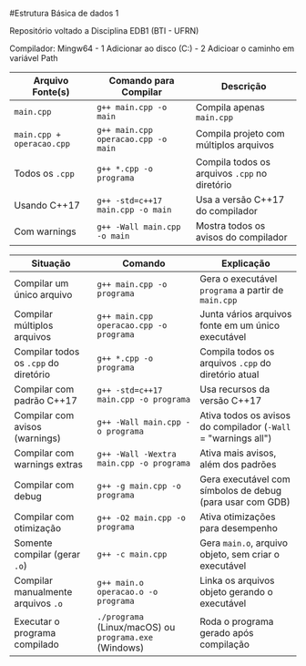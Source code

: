 #Estrutura Básica de dados 1

Repositório voltado a Disciplina EDB1 (BTI - UFRN)

Compilador: Mingw64 - 1 Adicionar ao disco (C:) - 2 Adicioar o caminho em variável Path

| Arquivo Fonte(s)          | Comando para Compilar               | Descrição                                     |
| ------------------------- | ----------------------------------- | --------------------------------------------- |
| `main.cpp`                | `g++ main.cpp -o main`              | Compila apenas `main.cpp`                     |
| `main.cpp + operacao.cpp` | `g++ main.cpp operacao.cpp -o main` | Compila projeto com múltiplos arquivos        |
| Todos os `.cpp`           | `g++ *.cpp -o programa`             | Compila todos os arquivos `.cpp` no diretório |
| Usando C++17              | `g++ -std=c++17 main.cpp -o main`   | Usa a versão C++17 do compilador              |
| Com warnings              | `g++ -Wall main.cpp -o main`        | Mostra todos os avisos do compilador          |


| Situação                                    | Comando                                                     | Explicação                                                                 |
|---------------------------------------------|-------------------------------------------------------------|----------------------------------------------------------------------------|
| Compilar um único arquivo                   | `g++ main.cpp -o programa`                                  | Gera o executável `programa` a partir de `main.cpp`                        |
| Compilar múltiplos arquivos                 | `g++ main.cpp operacao.cpp -o programa`                     | Junta vários arquivos fonte em um único executável                         |
| Compilar todos os `.cpp` do diretório       | `g++ *.cpp -o programa`                                     | Compila todos os arquivos `.cpp` do diretório atual                        |
| Compilar com padrão C++17                   | `g++ -std=c++17 main.cpp -o programa`                       | Usa recursos da versão C++17                                               |
| Compilar com avisos (warnings)              | `g++ -Wall main.cpp -o programa`                            | Ativa todos os avisos do compilador (`-Wall` = "warnings all")             |
| Compilar com warnings extras                | `g++ -Wall -Wextra main.cpp -o programa`                    | Ativa mais avisos, além dos padrões                                        |
| Compilar com debug                          | `g++ -g main.cpp -o programa`                               | Gera executável com símbolos de debug (para usar com GDB)                  |
| Compilar com otimização                     | `g++ -O2 main.cpp -o programa`                              | Ativa otimizações para desempenho                                          |
| Somente compilar (gerar `.o`)               | `g++ -c main.cpp`                                           | Gera `main.o`, arquivo objeto, sem criar o executável                      |
| Compilar manualmente arquivos `.o`          | `g++ main.o operacao.o -o programa`                         | Linka os arquivos objeto gerando o executável                              |
| Executar o programa compilado               | `./programa` (Linux/macOS) ou `programa.exe` (Windows)      | Roda o programa gerado após compilação                                     |

